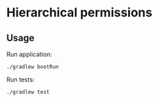 # Hierarchical permissions
## Usage
Run application:
```
./gradlew bootRun
```
Run tests:
```
./gradlew test
```